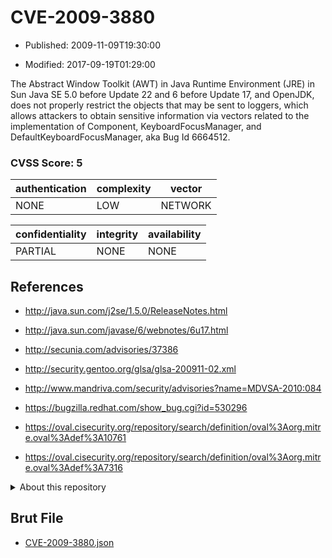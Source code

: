 # CVE-2009-3880

- Published: 2009-11-09T19:30:00

- Modified: 2017-09-19T01:29:00

The Abstract Window Toolkit (AWT) in Java Runtime Environment (JRE) in Sun Java SE 5.0 before Update 22 and 6 before Update 17, and OpenJDK, does not properly restrict the objects that may be sent to loggers, which allows attackers to obtain sensitive information via vectors related to the implementation of Component, KeyboardFocusManager, and DefaultKeyboardFocusManager, aka Bug Id 6664512.

### CVSS Score: **5**

| authentication | complexity | vector |
| --- | --- | --- |
| NONE | LOW | NETWORK |

| confidentiality | integrity | availability |
| --- | --- | --- |
| PARTIAL | NONE | NONE |

## References

* http://java.sun.com/j2se/1.5.0/ReleaseNotes.html

* http://java.sun.com/javase/6/webnotes/6u17.html

* http://secunia.com/advisories/37386

* http://security.gentoo.org/glsa/glsa-200911-02.xml

* http://www.mandriva.com/security/advisories?name=MDVSA-2010:084

* https://bugzilla.redhat.com/show_bug.cgi?id=530296

* https://oval.cisecurity.org/repository/search/definition/oval%3Aorg.mitre.oval%3Adef%3A10761

* https://oval.cisecurity.org/repository/search/definition/oval%3Aorg.mitre.oval%3Adef%3A7316

<details>
<summary>About this repository</summary> 

  This repository is part of the project [Live Hack CVE](https://github.com/Live-Hack-CVE). Main website can be found [www.live-hack.org](https://www.live-hack.org) 
  
  Made by [Sn0wAlice](https://github.com/Sn0wAlice) for the people that care about security and need to have a feed of the latest CVEs. Hope you enjoy it, don't forget to star the repo and follow me on [Twitter](https://twitter.com/Sn0wAlice) and [Github](https://github.com/Sn0wAlice). And that is my [personnal website](https://www.alice-snow.me/)

  - [Home Page](https://github.com/Live-Hack-CVE)
  - [Framework](https://github.com/Live-Hack-CVE/cve-framework)
  - [CVE database](https://github.com/Live-Hack-CVE/full_database)
  - [Changelog](https://github.com/Live-Hack-CVE/Changelog)
</details>

## Brut File

* [CVE-2009-3880.json](https://raw.githubusercontent.com/Live-Hack-CVE/full_database/main/cves/2009/CVE-2009-3880.json)


